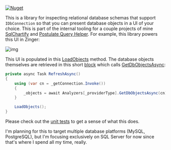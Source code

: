 [![Nuget](https://img.shields.io/nuget/v/SqlSchema.SqlServer)](https://www.nuget.org/packages/SqlSchema.SqlServer/)

This is a library for inspecting relational database schemas that support `IDbConnection` so that you can present database objects in a UI of your choice. This is part of the internal tooling for a couple projects of mine [SqlChartify](https://sqlchartify.azurewebsites.net/) and [Postulate Query Helper](https://github.com/adamosoftware/Postulate.Zinger). For example, this library powers this UI in Zinger:

![img](https://adamosoftware.blob.core.windows.net:443/images/sqlschema.png)

This UI is populated in this [LoadObjects](https://github.com/adamfoneil/Postulate.Zinger/blob/master/Zinger/Controls/SchemaBrowser.cs#L97) method. The database objects themselves are retrieved in this short [block](https://github.com/adamfoneil/Postulate.Zinger/blob/master/Zinger/Controls/SchemaBrowser.cs#L77) which calls [GetDbObjectsAsync](https://github.com/adamfoneil/SqlSchema/blob/master/SqlSchema.SqlServer/SqlServerAnalyzer.cs#L13):

```csharp
private async Task RefreshAsync()
{
    using (var cn = _getConnection.Invoke())
    {
        _objects = await Analyzers[_providerType].GetDbObjectsAsync(cn);
    }

    LoadObjects();
}
```

Please check out the [unit tests](https://github.com/adamosoftware/SqlSchema/blob/master/Testing/SqlServer.cs) to get a sense of what this does.

I'm planning for this to target multiple database platforms (MySQL, PostgreSQL), but I'm focusing exclusively on SQL Server for now since that's where I spend all my time, really.

